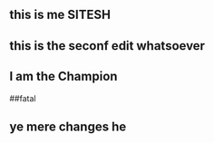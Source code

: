 ## this is me SITESH

## this is the seconf edit whatsoever

## I am the Champion
##fatal
## ye mere changes he

